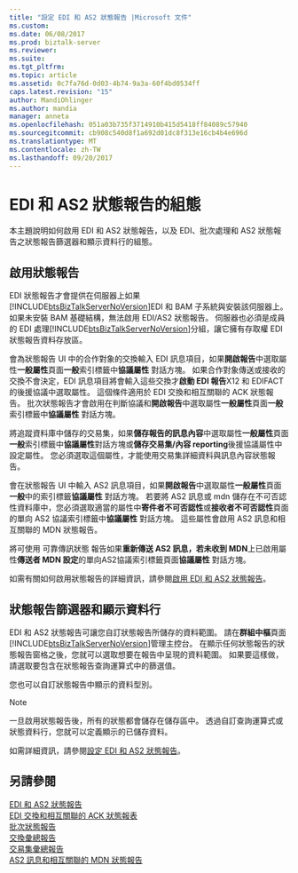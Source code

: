 ```yaml
---
title: "設定 EDI 和 AS2 狀態報告 |Microsoft 文件"
ms.custom: 
ms.date: 06/08/2017
ms.prod: biztalk-server
ms.reviewer: 
ms.suite: 
ms.tgt_pltfrm: 
ms.topic: article
ms.assetid: 0c7fa76d-0d03-4b74-9a3a-60f4bd0534ff
caps.latest.revision: "15"
author: MandiOhlinger
ms.author: mandia
manager: anneta
ms.openlocfilehash: 051a03b735f3714910b415d5418ff84089c57940
ms.sourcegitcommit: cb908c540d8f1a692d01dc8f313e16cb4b4e696d
ms.translationtype: MT
ms.contentlocale: zh-TW
ms.lasthandoff: 09/20/2017
---
```

# <a name="configuration-of-edi-and-as2-status-reporting"></a>EDI 和 AS2 狀態報告的組態
本主題說明如何啟用 EDI 和 AS2 狀態報告，以及 EDI、批次處理和 AS2 狀態報告之狀態報告篩選器和顯示資料行的組態。  
  
## <a name="enabling-status-reporting"></a>啟用狀態報告  
 EDI 狀態報告才會提供在伺服器上如果[!INCLUDE[btsBizTalkServerNoVersion](../includes/btsbiztalkservernoversion-md.md)]EDI 和 BAM 子系統與安裝該伺服器上。 如果未安裝 BAM 基礎結構，無法啟用 EDI/AS2 狀態報告。 伺服器也必須是成員的 EDI 處理[!INCLUDE[btsBizTalkServerNoVersion](../includes/btsbiztalkservernoversion-md.md)]分組，讓它擁有存取權 EDI 狀態報告資料存放區。  
  
 會為狀態報告 UI 中的合作對象的交換輸入 EDI 訊息項目，如果**開啟報告**中選取屬性**一般屬性**頁面**一般**索引標籤中**協議屬性** 對話方塊。 如果合作對象傳送或接收的交換不會決定，EDI 訊息項目將會輸入這些交換才**啟動 EDI 報告**X12 和 EDIFACT 的後援協議中選取屬性。 這個條件適用於 EDI 交換和相互關聯的 ACK 狀態報告。 批次狀態報告才會啟用在判斷協議和**開啟報告**中選取屬性**一般屬性**頁面**一般**索引標籤中**協議屬性** 對話方塊。  
  
 將追蹤資料庫中儲存的交易集，如果**儲存報告的訊息內容**中選取屬性**一般屬性**頁面**一般**索引標籤中**協議屬性**對話方塊或**儲存交易集/內容 reporting**後援協議屬性中設定屬性。 您必須選取這個屬性，才能使用交易集詳細資料與訊息內容狀態報告。  
  
 會在狀態報告 UI 中輸入 AS2 訊息項目，如果**開啟報告**中選取屬性**一般屬性**頁面**一般**中的索引標籤**協議屬性** 對話方塊。 若要將 AS2 訊息或 mdn 儲存在不可否認性資料庫中，您必須選取適當的屬性中**寄件者不可否認性**或**接收者不可否認性**頁面的單向 AS2 協議索引標籤中**協議屬性** 對話方塊。 這些屬性會啟用 AS2 訊息和相互關聯的 MDN 狀態報告。  
  
 將可使用 可靠傳訊狀態 報告如果**重新傳送 AS2 訊息，若未收到 MDN**上已啟用屬性**傳送者 MDN 設定**的單向AS2協議索引標籤頁面**協議屬性** 對話方塊。  
  
 如需有關如何啟用狀態報告的詳細資訊，請參閱[啟用 EDI 和 AS2 狀態報告](../core/enabling-edi-and-as2-status-reports.md)。  
  
## <a name="status-report-filters-and-display-columns"></a>狀態報告篩選器和顯示資料行  
 EDI 和 AS2 狀態報告可讓您自訂狀態報告所儲存的資料範圍。 請在**群組中樞**頁面[!INCLUDE[btsBizTalkServerNoVersion](../includes/btsbiztalkservernoversion-md.md)]管理主控台。 在顯示任何狀態報告的狀態報告窗格之後，您就可以選取想要在報告中呈現的資料範圍。 如果要這樣做，請選取要包含在狀態報告查詢運算式中的篩選值。  
  
 您也可以自訂狀態報告中顯示的資料型別。  
  
> [!NOTE]
>  一旦啟用狀態報告後，所有的狀態都會儲存在儲存區中。 透過自訂查詢運算式或狀態資料行，您就可以定義顯示的已儲存資料。  
  
 如需詳細資訊，請參閱[設定 EDI 和 AS2 狀態報告](../core/configuring-an-edi-and-as2-status-report.md)。  
  
## <a name="see-also"></a>另請參閱  
 [EDI 和 AS2 狀態報告](../core/edi-and-as2-status-reporting.md)   
 [EDI 交換和相互關聯的 ACK 狀態報表](../core/edi-interchange-and-correlated-ack-status-report.md)   
 [批次狀態報告](../core/batch-status-report.md)   
 [交換彙總報告](../core/interchange-aggregation-report.md)   
 [交易集彙總報告](../core/transaction-set-aggregation-report.md)   
 [AS2 訊息和相互關聯的 MDN 狀態報告](../core/as2-message-and-correlated-mdn-status-report.md)